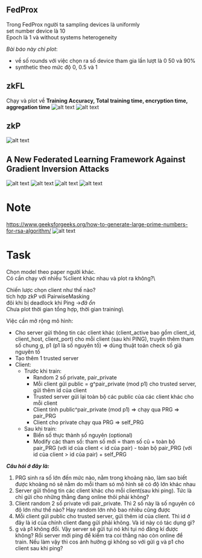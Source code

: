 ## FedProx
Trong FedProx người ta sampling devices là uniformly\
set number device là 10\
Epoch là 1 và without systems heterogeneity

*Bài báo này chỉ plot*: 
- về số rounds với việc chọn ra số device tham gia lần lượt là 0 50 và 90%
- synthetic theo mức độ 0, 0.5 và 1

## zkFL
Chạy và plot về **Training Accuracy, Total training time, encryption time, aggregation time**
![alt text](/img/image.png)
![alt text](/img/image-1.png)

## zkP
![alt text](/img/image-2.png)

## A New Federated Learning Framework Against Gradient Inversion Attacks
![alt text](/img/image-3.png)
![alt text](/img/image4.png)
![alt text](/img/image5.png)
![alt text](/img/image6.png)

# Note
https://www.geeksforgeeks.org/how-to-generate-large-prime-numbers-for-rsa-algorithm/
![alt text](/img/random_prime.png)



# Task
Chọn model theo paper người khác.\
Có cần chạy với nhiều %client khác nhau và plot ra không?\
<!-- Coi lại việc huấn luyện, tại sao hội tụ bị dao động -->
Chiến lược chọn client như thế nào?\
tích hợp zkP với PairwiseMasking\
đôi khi bị deadlock khi Ping ->*đã ổn*\
Chưa plot thời gian tổng hợp, thời gian training\

Việc cần mở rộng mô hình:
- Cho server gửi thông tin các client khác (client_active bao gồm client_id, client_host, client_port) cho mỗi client (sau khi PING), truyền thêm tham số chung g, p1 (p1 là số nguyên tố) => dùng thuật toán check số giả nguyên tố
- Tạo thêm 1 trusted server
- Client:
    - Trước khi train:
        - Random 2 số private, pair_private
	    - Mỗi client gửi public = g^pair_private (mod p1) cho trusted server, gửi thêm id của client
	    - Trusted server gửi lại toàn bộ các public của các client khác cho mỗi client
	    - Client tính public^pair_private (mod p1) => chạy qua PRG => pair_PRG
	    - Client cho private chạy qua PRG => self_PRG
    - Sau khi train:
        - Biến số thực thành số nguyên (optional)
	    - Modify các tham số: tham số mới = tham số cũ + toàn bộ pair_PRG (với id của client < id của pair) - toàn bộ pair_PRG (với id của client > id của pair) + self_PRG

***Câu hỏi ở đây là:***
1. PRG sinh ra số lớn đến mức nào, nằm trong khoảng nào, làm sao biết được khoảng nó sẽ nằm do mỗi tham só mô hình sẽ có độ lớn khác nhau
2. Server gửi thông tin các client khác cho mỗi client(sau khi ping). Tức là chỉ gửi cho những thằng đang online thôi phải không?
3. Client random 2 số private với pair_private. Thì 2 số này là số nguyên có độ lớn như thế nào? Hay random lớn nhỏ bao nhiêu cũng được
4. Mỗi client gửi public cho trusted server, gửi thêm id của client. Thì id ở đây là id của chính client đang gửi phải không. Và id này có tác dụng gì?
5. g và p1 không đổi. Vậy server sẽ gửi tụi nó khi tụi nó đăng kí được không? Rồi server mới ping để kiểm tra coi thằng nào còn online để train. Nếu làm vậy thì cos ảnh hưởng gì không so với gửi g và p1 cho client sau khi ping?
